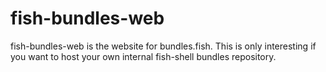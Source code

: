 fish-bundles-web
================

fish-bundles-web is the website for bundles.fish. This is only interesting if you want to host your own internal fish-shell bundles repository.
